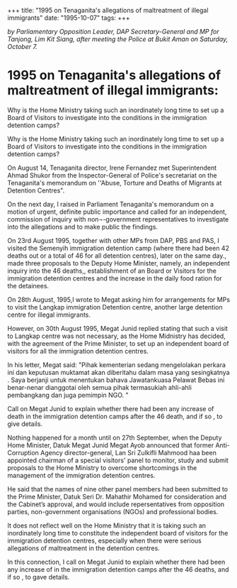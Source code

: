 +++ 
title: "1995 on Tenaganita's allegations of maltreatment of illegal immigrants"
date: "1995-10-07"
tags:
+++

_by Parliamentary Opposition Leader, DAP Secretary-General and MP for Tanjong, Lim Kit Siang, after meeting the Police at Bukit Aman on Saturday, October 7._

#  1995 on Tenaganita's allegations of maltreatment of illegal immigrants:

Why is the Home Ministry taking such an inordinately long time to set up a Board of Visitors to investigate into the conditions in the immigration detention camps?</u>

Why is the Home Ministry taking such an inordinately long time to set up a Board of Visitors to investigate into the conditions in the immigration detention camps?

On August 14, Tenaganita director, Irene Fernandez met Superintendent Ahmad Shukor from the Inspector-General of Police's secretariat on the Tenaganita's memorandum on ''Abuse, Torture and Deaths of Migrants at Detention Centres".

On the next day, I raised in Parliament Tenaganita's memorandum on a motion of urgent, definite public importance and called for an independent, commission of inquiry with non¬-government representatives to investigate into the allegations and to make public the findings.

On 23rd August 1995, together with other MPs from DAP, PBS and PAS, I visited the Semenyih immigration detention camp (where there had been 42 deaths out or a total of 46 for all detention centres), later on the same day., made three proposals to the Deputy Home Minister, namely, an independent inquiry into the 46 deaths,, establishment of an Board or Visitors for the immigration detention centres and the increase in the daily food ration for the detainees.

On 28th August, 1995,I wrote to Megat asking him for arrangements for MPs to visit the Langkap immigration Detention centre, another large detention centre for illegal immigrants.

However, on 30th August 1995, Megat Junid replied stating that such a visit to Langkap centre was not necessary, as the Home Midnistry has decided, with the agreement of the Prime Minister, to set up an independent board of visitors for all the immigration detention centres.

In his letter, Megat said: "Pihak kementerian sedang mengelolakan perkara ini dan keputusan muktamat akan diberitahu dalam masa yang sesingkatnya . Saya berjanji untuk menentukan bahava Jawatankuasa Pelawat Bebas ini benar-nenar dianggotai oleh semua pihak termasukiah ahli-ahli pembangkang dan juga pemimpin NGO. "

Call on Megat Junid to explain whether there had been any increase of death in the immigration detention camps after the 46 death, and if so , to give details.

Nothing happened for a month until on 27th September, when the Deputy Home Minister, Datuk Megat Junid Megat Ayob announced that former Anti-Corruption Agency director-general, Lan Sri Zulkifli Mahmood haa been appointed chairman of a special visitors' panel to monitor, study and submit proposals to the Home Ministry to overcome shortcomings in the management of the immigration detention centres.


He said that the names of nine other panel members had been submitted to the Prime Minister, Datuk Seri Dr. Mahathir Mohamed for consideration and the Cabinet’s approval, and would include repersentatives from opposition parties, non-government organisations (NGOs) and professional bodies.

It does not reflect well on the Home Ministry that it is taking such an inordinately long time to constitute the independent board of visitors for the immigration detention centres, especially when there were serious allegations of maltreatment in the detention centres.


In this connection, I call on Megat Junid to explain whether there had been any increase of in the immigration detention camps after the 46 deaths, and if so , to gave details.
 
